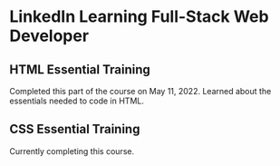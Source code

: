 # LinkedIn Learning Full-Stack Web Developer 

## HTML Essential Training
Completed this part of the course on May 11, 2022. Learned about the essentials needed to code in HTML.

## CSS Essential Training
Currently completing this course.
